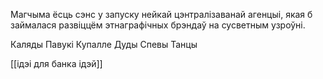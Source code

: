 Магчыма ёсць сэнс у запуску нейкай цэнтралізаванай агенцыі, якая б займалася развіццём этнаграфічных брэндаў на сусветным узроўні.

Каляды
Павукі
Купалле
Дуды
Спевы
Танцы

[[ідэі для банка ідэй]]

